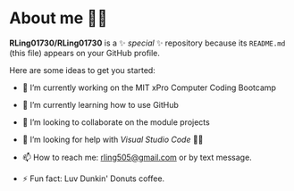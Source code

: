 # About me 👋😊


**RLing01730/RLing01730** is a ✨ _special_ ✨ repository because its `README.md` (this file) appears on your GitHub profile.

Here are some ideas to get you started:

- 🔭 I’m currently working on the MIT xPro Computer Coding Bootcamp
- 🌱 I’m currently learning how to use GitHub
- 👯 I’m looking to collaborate on the module projects
- 🤔 I’m looking for help with *Visual Studio Code*  😵‍💫

- 📫 How to reach me: rling505@gmail.com or by text message.

- ⚡ Fun fact:  Luv Dunkin' Donuts coffee.

